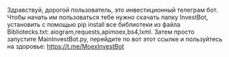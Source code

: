 Здравствуй, дорогой пользователь, это инвестиционный телеграм бот. Чтобы начать им пользоваться тебе нужно скачать папку InvestBot, установить с помощью pip install все библиотеки из файла Bibliotecks.txt: aiogram,requests,apimoex,bs4,lxml. Затем просто запустите MainInvestBot.py, перейдите по вот этот ссылке и пользуйтесь на здоровье: https://t.me/MoexInvestBot
